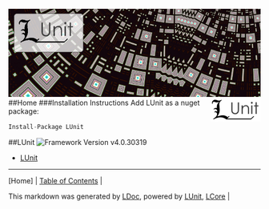 ![](LUnit/Content/LUnit-banner-large.png "")
<img align="right" src="LUnit/Content/LUnit-logo-small.png">
##Home
###Installation Instructions
Add LUnit as a nuget package:
```cs
Install-Package LUnit
```
##LUnit
![Framework Version v4.0.30319](http://b.repl.ca/v1/Framework-Version%20v4.0.30319-blue.png "")
 - [LUnit](LUnit/LUnit.md)
---

[Home] | [Table of Contents](TableOfContents.md) | 


This markdown was generated by [LDoc](https://github.com/CodeSingularity/LDoc), powered by [LUnit](https://github.com/CodeSingularity/LUnit), [LCore](https://github.com/CodeSingularity/LCore) | 

